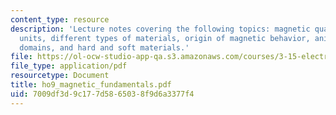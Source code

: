 ```yaml
---
content_type: resource
description: 'Lecture notes covering the following topics: magnetic quantities and
  units, different types of materials, origin of magnetic behavior, anisotropy and
  domains, and hard and soft materials.'
file: https://ol-ocw-studio-app-qa.s3.amazonaws.com/courses/3-15-electrical-optical-magnetic-materials-and-devices-fall-2006/7009df3d9c177d5865038f9d6a3377f4_ho9_magnetic_fundamentals.pdf
file_type: application/pdf
resourcetype: Document
title: ho9_magnetic_fundamentals.pdf
uid: 7009df3d-9c17-7d58-6503-8f9d6a3377f4
---
```

